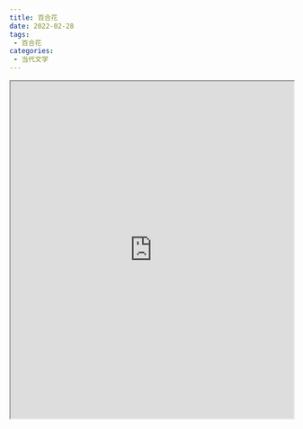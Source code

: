 ```yaml
---
title: 百合花
date: 2022-02-28
tags:
 - 百合花
categories:
 - 当代文学
---
```




<iframe src="https://study-doc.yourtools.icu/pdf/web/viewer.html?file=https://vkceyugu.cdn.bspapp.com/VKCEYUGU-e9075d72-0451-48df-afe1-d46932ae4554/c268e192-0a3a-4f0f-a190-1929a1219d84.pdf" width="100%" height="600px"></iframe>

